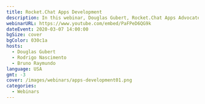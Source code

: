 ```yaml
---
title: Rocket.Chat Apps Development
description: In this webinar, Douglas Gubert, Rocket.Chat Apps Advocate, will demonstrate how to leverage the Rocket.Chat Apps-Engine to extend Rocket.Chat's functionality.   Featuring a special live appearance by Rodrigo Nascimento, CTO Rocket.Chat.
webinarURL: https://www.youtube.com/embed/PaFPeD6QG9k
dateEvent: 2020-03-07 14:00:00
bgSize: cover
bgColor: 030c1a
hosts:
  - Douglas Gubert
  - Rodrigo Nascimento
  - Bruno Raymundo
language: USA
gmt: -3
cover: /images/webinars/apps-development01.png
categories:
  - Webinars
---
```

